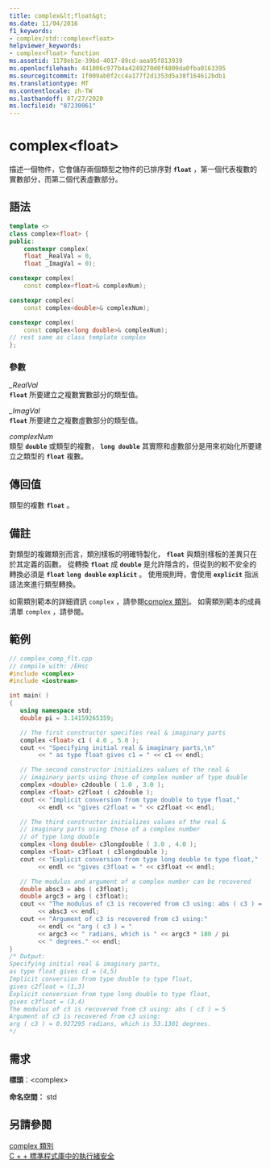 ```yaml
---
title: complex&lt;float&gt;
ms.date: 11/04/2016
f1_keywords:
- complex/std::complex<float>
helpviewer_keywords:
- complex<float> function
ms.assetid: 1178eb1e-39bd-4017-89cd-aea95f813939
ms.openlocfilehash: 441006c977b4a4249270d0f4809da0fba0163395
ms.sourcegitcommit: 1f009ab0f2cc4a177f2d1353d5a38f164612bdb1
ms.translationtype: MT
ms.contentlocale: zh-TW
ms.lasthandoff: 07/27/2020
ms.locfileid: "87230061"
---
```

# <a name="complexltfloatgt"></a>complex&lt;float&gt;

描述一個物件，它會儲存兩個類型之物件的已排序對 **`float`** ，第一個代表複數的實數部分，而第二個代表虛數部分。

## <a name="syntax"></a>語法

```cpp
template <>
class complex<float> {
public:
    constexpr complex(
    float _RealVal = 0,
    float _ImagVal = 0);

constexpr complex(
    const complex<float>& complexNum);

constexpr complex(
    const complex<double>& complexNum);

constexpr complex(
    const complex<long double>& complexNum);
// rest same as class template complex
};
```

### <a name="parameters"></a>參數

*_RealVal*\
**`float`** 所要建立之複數實數部分的類型值。

*_ImagVal*\
**`float`** 所要建立之複數虛數部分的類型值。

*complexNum*\
類型 **`double`** 或類型的複數， **`long double`** 其實際和虛數部分是用來初始化所要建立之類型的 **`float`** 複數。

## <a name="return-value"></a>傳回值

類型的複數 **`float`** 。

## <a name="remarks"></a>備註

對類型的複雜類別而言，類別樣板的明確特製化， **`float`** 與類別樣板的差異只在於其定義的函數。 從轉換 **`float`** 成 **`double`** 是允許隱含的，但從到的較不安全的轉換必須是 **`float`** **`long double`** **`explicit`** 。 使用規則時，會使用 **`explicit`** 指派語法來進行類型轉換。

如需類別範本的詳細資訊 `complex` ，請參閱[complex 類別](../standard-library/complex-class.md)。 如需類別範本的成員清單 `complex` ，請參閱。

## <a name="example"></a>範例

```cpp
// complex_comp_flt.cpp
// compile with: /EHsc
#include <complex>
#include <iostream>

int main( )
{
   using namespace std;
   double pi = 3.14159265359;

   // The first constructor specifies real & imaginary parts
   complex <float> c1 ( 4.0 , 5.0 );
   cout << "Specifying initial real & imaginary parts,\n"
        << " as type float gives c1 = " << c1 << endl;

   // The second constructor initializes values of the real &
   // imaginary parts using those of complex number of type double
   complex <double> c2double ( 1.0 , 3.0 );
   complex <float> c2float ( c2double );
   cout << "Implicit conversion from type double to type float,"
        << endl << "gives c2float = " << c2float << endl;

   // The third constructor initializes values of the real &
   // imaginary parts using those of a complex number
   // of type long double
   complex <long double> c3longdouble ( 3.0 , 4.0 );
   complex <float> c3float ( c3longdouble );
   cout << "Explicit conversion from type long double to type float,"
        << endl << "gives c3float = " << c3float << endl;

   // The modulus and argument of a complex number can be recovered
   double absc3 = abs ( c3float);
   double argc3 = arg ( c3float);
   cout << "The modulus of c3 is recovered from c3 using: abs ( c3 ) = "
        << absc3 << endl;
   cout << "Argument of c3 is recovered from c3 using:"
        << endl << "arg ( c3 ) = "
        << argc3 << " radians, which is " << argc3 * 180 / pi
        << " degrees." << endl;
}
/* Output:
Specifying initial real & imaginary parts,
as type float gives c1 = (4,5)
Implicit conversion from type double to type float,
gives c2float = (1,3)
Explicit conversion from type long double to type float,
gives c3float = (3,4)
The modulus of c3 is recovered from c3 using: abs ( c3 ) = 5
Argument of c3 is recovered from c3 using:
arg ( c3 ) = 0.927295 radians, which is 53.1301 degrees.
*/
```

## <a name="requirements"></a>需求

**標頭**：\<complex>

**命名空間：** std

## <a name="see-also"></a>另請參閱

[complex 類別](../standard-library/complex-class.md)\
[C + + 標準程式庫中的執行緒安全](../standard-library/thread-safety-in-the-cpp-standard-library.md)

